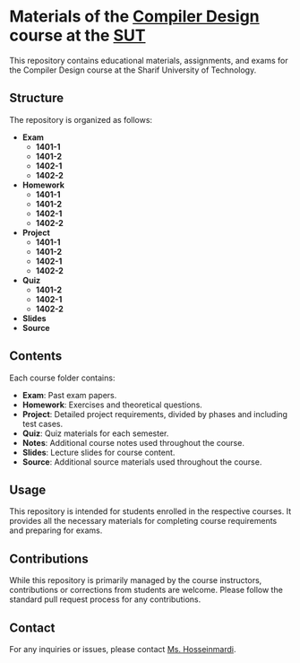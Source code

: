 # Materials of the [Compiler Design](https://docs.ce.sharif.edu/course/40414) course at the [SUT](https://en.sharif.edu)

This repository contains educational materials, assignments, and exams for the Compiler Design course at the Sharif University of Technology.

## Structure

The repository is organized as follows:

- **Exam**
  - **1401-1**
  - **1401-2**
  - **1402-1**
  - **1402-2**
- **Homework**
  - **1401-1**
  - **1401-2**
  - **1402-1**
  - **1402-2**
- **Project**
  - **1401-1**
  - **1401-2**
  - **1402-1**
  - **1402-2**
- **Quiz**
  - **1401-2**
  - **1402-1**
  - **1402-2**
- **Slides**
- **Source**

## Contents

Each course folder contains:

- **Exam**: Past exam papers.
- **Homework**: Exercises and theoretical questions.
- **Project**: Detailed project requirements, divided by phases and including test cases.
- **Quiz**: Quiz materials for each semester.
- **Notes**: Additional course notes used throughout the course.
- **Slides**: Lecture slides for course content.
- **Source**: Additional source materials used throughout the course.

## Usage

This repository is intended for students enrolled in the respective courses. It provides all the necessary materials for completing course requirements and preparing for exams.

## Contributions

While this repository is primarily managed by the course instructors, contributions or corrections from students are welcome. Please follow the standard pull request process for any contributions.

## Contact

For any inquiries or issues, please contact [Ms. Hosseinmardi](mailto:s.hosseinmardi.sharif@gmail.com).